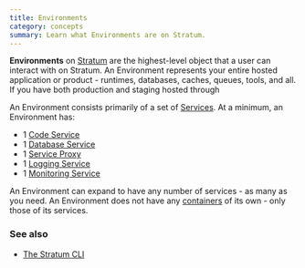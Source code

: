 ```yaml
---
title: Environments
category: concepts
summary: Learn what Environments are on Stratum.
---
```


**Environments** on [Stratum](https://catalyze.io/stratum) are the highest-level object that a user can interact with on Stratum. An Environment represents your entire hosted application or product - runtimes, databases, caches, queues, tools, and all. If you have both production and staging hosted through

An Environment consists primarily of a set of [Services](/stratum/articles/concepts/services). At a minimum, an Environment has:

* 1 [Code Service](/stratum/articles/concepts/services#code-services)
* 1 [Database Service](/stratum/articles/concepts/services#database-services)
* 1 [Service Proxy](/stratum/articles/concepts/service-proxy)
* 1 [Logging Service](/stratum/articles/logging-access)
* 1 [Monitoring Service](/stratum/articles/monitoring)

An Environment can expand to have any number of services - as many as you need. An Environment does not have any [containers](/stratum/articles/concepts/containers) of its own - only those of its services.

### See also

* [The Stratum CLI](/stratum/articles/cli-stratum)
